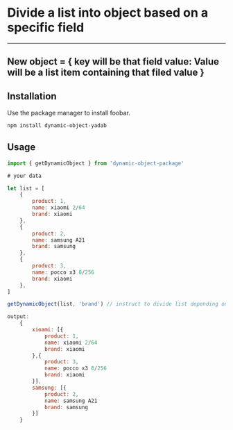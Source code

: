 # Divide a list into object based on a specific field
---
New object = {
    key will be that field value: Value will be a list item containing that filed value
}
---

## Installation

Use the package manager to install foobar.

```bash
npm install dynamic-object-yadab
```

## Usage

```javascript
import { getDynamicObject } from 'dynamic-object-package'

# your data 

let list = [
    {
        product: 1,
        name: xiaomi 2/64
        brand: xiaomi
    },
    {
        product: 2,
        name: samsung A21
        brand: samsung
    },
    {
        product: 3,
        name: pocco x3 8/256
        brand: xiaomi
    },
]

getDynamicObject(list, 'brand') // instruct to divide list depending on brand (brandwise)

output: 
    {
        xioami: [{
            product: 1,
            name: xiaomi 2/64
            brand: xiaomi
        },{
            product: 3,
            name: pocco x3 8/256
            brand: xiaomi
        }],
        samsung: [{
            product: 2,
            name: samsung A21
            brand: samsung
        }]
    }

```
